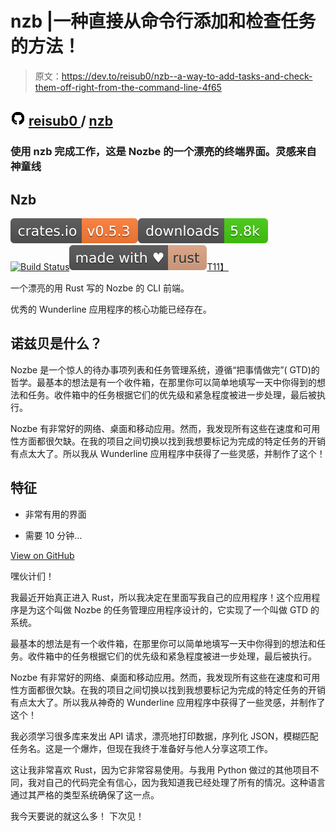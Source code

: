 # nzb |一种直接从命令行添加和检查任务的方法！

> 原文：<https://dev.to/reisub0/nzb--a-way-to-add-tasks-and-check-them-off-right-from-the-command-line-4f65>

## ![GitHub logo](img/75095a8afc1e0f207cda715962e75c8d.png) [ reisub0 ](https://github.com/reisub0) / [ nzb](https://github.com/reisub0/nzb)

### 使用 nzb 完成工作，这是 Nozbe 的一个漂亮的终端界面。灵感来自神童线

<article class="markdown-body entry-content container-lg" itemprop="text">

# Nzb

[![crates.io](img/ab1778ac3e8b90742d570d794d1247f9.png)](https://crates.io/crates/nzb)[![crates.io](img/5aaf0defec744c3dcfce050630d2dd3b.png)](https://crates.io/crates/nzb)[![Build Status](img/769549dc0485b63ccbb0309d51c54608.png)](https://gitlab.com/reisub0/nzb/badges/master/build.svg?style=flat)[![made-with-rust](img/bfbf1ce286b546006574500afc11ee8c.png)T11】](https://www.rust-lang.org/)

一个漂亮的用 Rust 写的 Nozbe 的 CLI 前端。

优秀的 Wunderline 应用程序的核心功能已经存在。

## 诺兹贝是什么？

Nozbe 是一个惊人的待办事项列表和任务管理系统，遵循“把事情做完”( GTD)的哲学。最基本的想法是有一个收件箱，在那里你可以简单地填写一天中你得到的想法和任务。收件箱中的任务根据它们的优先级和紧急程度被进一步处理，最后被执行。

Nozbe 有非常好的网络、桌面和移动应用。然而，我发现所有这些在速度和可用性方面都很欠缺。在我的项目之间切换以找到我想要标记为完成的特定任务的开销有点太大了。所以我从 Wunderline 应用程序中获得了一些灵感，并制作了这个！

## 特征

*   非常有用的界面

*   需要 10 分钟…

</article>

[View on GitHub](https://github.com/reisub0/nzb)

嘿伙计们！

我最近开始真正进入 Rust，所以我决定在里面写我自己的应用程序！这个应用程序是为这个叫做 Nozbe 的任务管理应用程序设计的，它实现了一个叫做 GTD 的系统。

最基本的想法是有一个收件箱，在那里你可以简单地填写一天中你得到的想法和任务。收件箱中的任务根据它们的优先级和紧急程度被进一步处理，最后被执行。

Nozbe 有非常好的网络、桌面和移动应用。然而，我发现所有这些在速度和可用性方面都很欠缺。在我的项目之间切换以找到我想要标记为完成的特定任务的开销有点太大了。所以我从神奇的 Wunderline 应用程序中获得了一些灵感，并制作了这个！

我必须学习很多库来发出 API 请求，漂亮地打印数据，序列化 JSON，模糊匹配任务名。这是一个爆炸，但现在我终于准备好与他人分享这项工作。

这让我非常喜欢 Rust，因为它非常容易使用。与我用 Python 做过的其他项目不同，我对自己的代码完全有信心，因为我知道我已经处理了所有的情况。这种语言通过其严格的类型系统确保了这一点。

我今天要说的就这么多！
下次见！